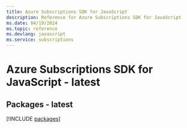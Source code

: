 ```yaml
---
title: Azure Subscriptions SDK for JavaScript
description: Reference for Azure Subscriptions SDK for JavaScript
ms.date: 04/19/2024
ms.topic: reference
ms.devlang: javascript
ms.service: subscriptions
---
```

# Azure Subscriptions SDK for JavaScript - latest
## Packages - latest
[!INCLUDE [packages](subscriptions-index.md)]